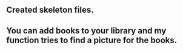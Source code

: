 Created skeleton files.
-----------------------
You can add books to your library and my function tries to find a picture for the books.
-----------------------
